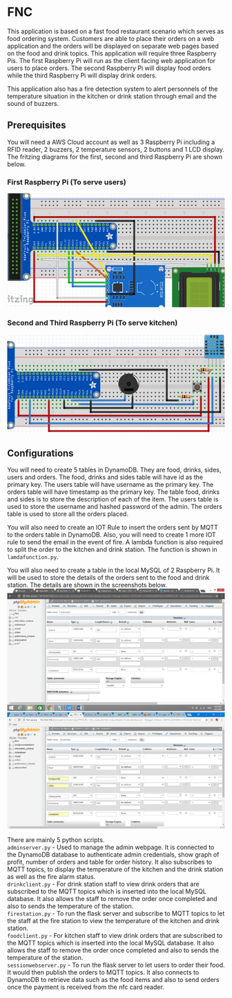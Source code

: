 # FNC
This application is based on a fast food restaurant scenario which serves as food ordering system. Customers are able to place their orders on a web application and the orders will be displayed on separate web pages based on the food and drink topics. This application will require three Raspberry Pis. The first Raspberry Pi will run as the client facing web application for users to place orders. The second Raspberry Pi will display food orders while the third Raspberry Pi will display drink orders.

This application also has a fire detection system to alert personnels of the temperature situation in the kitchen or drink station through email and the sound of buzzers.

## Prerequisites
You will need a AWS Cloud account as well as 3 Raspberry Pi including a RFID reader, 2 buzzers, 2 temperature sensors, 2 buttons and 1 LCD display. The fritzing diagrams for the first, second and third Raspberry Pi are shown below.
### First Raspberry Pi (To serve users)
![alt text](screenshots/firstpi.png)
### Second and Third Raspberry Pi (To serve kitchen)
![alt text](screenshots/secondandthirdpi.png)

## Configurations
You will need to create 5 tables in DynamoDB. They are food, drinks, sides, users and orders. The food, drinks and sides table will have id as the primary key. The users table will have username as the primary key. The orders table will have timestamp as the primary key. The table food, drinks and sides is to store the description of each of the item. The users table is used to store the username and hashed password of the admin. The orders table is used to store all the orders placed.<br />

You will also need to create an IOT Rule to insert the orders sent by MQTT to the orders table in DynamoDB. Also, you will need to create 1 more IOT rule to send the email in the event of fire. A lambda function is also required to split the order to the kitchen and drink station. The function is shown in `lamdafunction.py`.

You will also need to create a table in the local MySQL of 2 Raspberry Pi. It will be used to store the details of the orders sent to the food and drink station. The details are shown in the screenshots below.
![alt text](screenshots/drinkclientmysqltablestructure.png)
![alt text](screenshots/foodclientmysqltablestructure.png)

There are mainly 5 python scripts. <br />
`adminserver.py` - Used to manage the admin webpage. It is connected to the DynamoDB database to authenticate admin credentials, show graph of profit, number of orders and table for order history. It also subscribes to MQTT topics, to display the temperature of the kitchen and the drink station as well as the fire alarm status.<br />
`drinkclient.py` - For drink station staff to view drink orders that are subscribed to the MQTT topics which is inserted into the local MySQL database. It also allows the staff to remove the order once completed and also to sends the temperature of the station.<br />
`firestation.py` - To run the flask server and subscribe to MQTT topics to let the staff at the fire station to view the temperature of the kitchen and drink station.<br />
`foodclient.py` - For kitchen staff to view drink orders that are subscribed to the MQTT topics which is inserted into the local MySQL database. It also allows the staff to remove the order once completed and also to sends the temperature of the station.<br />
`sessionwebserver.py` - To run the flask server to let users to order their food. It would then publish the orders to MQTT topics. It also connects to DynamoDB to retrieve data such as the food items and also to send orders once the payment is received from the nfc card reader.
